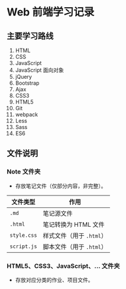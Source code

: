 # Web 前端学习记录

## 主要学习路线

01. HTML
02. CSS
03. JavaScript
04. JavaScript 面向对象
05. jQuery
06. Bootstrap
07. Ajax
08. CSS3
09. HTML5
10. Git
11. webpack
12. Less
13. Sass
14. ES6

## 文件说明

### Note 文件夹

- 存放笔记文件（仅部分内容，非完整）。

文件类型    | 作用
--------    | ----
`.md`       | 笔记源文件
`.html`     | 笔记转换为 HTML 文件
`style.css` | 样式文件（用于 `.html`）
`script.js` | 脚本文件（用于 `.html`）

### HTML5、CSS3、JavaScript、... 文件夹

- 存放对应分类的作业、项目文件。

